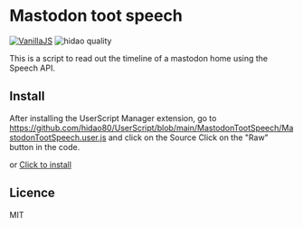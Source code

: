 # Mastodon toot speech

[![VanillaJS](https://img.shields.io/badge/Framework-VanillaJS-blue.svg)](http://vanilla-js.com/)
![hidao quality](https://img.shields.io/badge/hidao-quality-orange.svg)

This is a script to read out the timeline of a mastodon home using the Speech API.

## Install
After installing the UserScript Manager extension, go to https://github.com/hidao80/UserScript/blob/main/MastodonTootSpeech/MastodonTootSpeech.user.js and click on the Source Click on the "Raw" button in the code.

or [Click to install](https://github.com/hidao80/UserScript/raw/main/MastodonTootSpeech/MastodonTootSpeech.user.js)

## Licence

MIT
